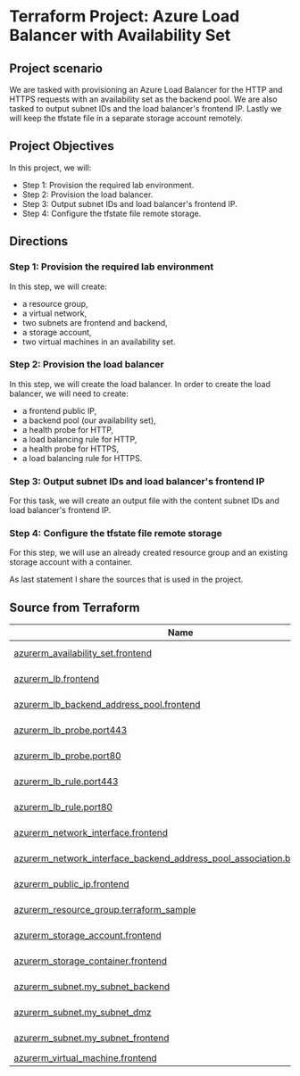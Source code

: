 # Terraform Project: Azure Load Balancer with Availability Set

## Project scenario

We are tasked with provisioning an Azure Load Balancer for the HTTP and HTTPS requests with an availability set as the backend pool. We are also tasked to output subnet IDs and the load balancer's frontend IP. Lastly we will keep the tfstate file in a separate storage account remotely.

## Project Objectives

In this project, we will:

+ Step 1: Provision the required lab environment.
+ Step 2: Provision the load balancer.
+ Step 3: Output subnet IDs and load balancer's frontend IP.
+ Step 4: Configure the tfstate file remote storage.

## Directions

### Step 1: Provision the required lab environment

In this step, we will create:

+ a resource group,
+ a virtual network,
+ two subnets are frontend and backend,
+ a storage account,
+ two virtual machines in an availability set.

### Step 2: Provision the load balancer

In this step, we will create the load balancer. In order to create the load balancer, we will need to create:

+ a frontend public IP,
+ a backend pool (our availability set),
+ a health probe for HTTP,
+ a load balancing rule for HTTP,
+ a health probe for HTTPS,
+ a load balancing rule for HTTPS.

### Step 3: Output subnet IDs and load balancer's frontend IP

For this task, we will create an output file with the content subnet IDs and load balancer's frontend IP.

### Step 4: Configure the tfstate file remote storage

For this step, we will use an already created resource group and an existing storage account with a container.


As last statement I share the sources that is used in the project.

## Source from Terraform 


| Name | Type |
|------|------|
| [azurerm_availability_set.frontend](https://registry.terraform.io/providers/hashicorp/azurerm/3.0.0/docs/resources/availability_set) | script resource |
| [azurerm_lb.frontend](https://registry.terraform.io/providers/hashicorp/azurerm/3.0.0/docs/resources/lb) | script resource |
| [azurerm_lb_backend_address_pool.frontend](https://registry.terraform.io/providers/hashicorp/azurerm/3.0.0/docs/resources/lb_backend_address_pool) | script resource |
| [azurerm_lb_probe.port443](https://registry.terraform.io/providers/hashicorp/azurerm/3.0.0/docs/resources/lb_probe) | script resource |
| [azurerm_lb_probe.port80](https://registry.terraform.io/providers/hashicorp/azurerm/3.0.0/docs/resources/lb_probe) | script resource |
| [azurerm_lb_rule.port443](https://registry.terraform.io/providers/hashicorp/azurerm/3.0.0/docs/resources/lb_rule) | script resource |
| [azurerm_lb_rule.port80](https://registry.terraform.io/providers/hashicorp/azurerm/3.0.0/docs/resources/lb_rule) | script resource |
| [azurerm_network_interface.frontend](https://registry.terraform.io/providers/hashicorp/azurerm/3.0.0/docs/resources/network_interface) | script resource |
| [azurerm_network_interface_backend_address_pool_association.ba_association](https://registry.terraform.io/providers/hashicorp/azurerm/3.0.0/docs/resources/network_interface_backend_address_pool_association) | script resource |
| [azurerm_public_ip.frontend](https://registry.terraform.io/providers/hashicorp/azurerm/3.0.0/docs/resources/public_ip) | script resource |
| [azurerm_resource_group.terraform_sample](https://registry.terraform.io/providers/hashicorp/azurerm/3.0.0/docs/resources/resource_group) | script resource |
| [azurerm_storage_account.frontend](https://registry.terraform.io/providers/hashicorp/azurerm/3.0.0/docs/resources/storage_account) | script resource |
| [azurerm_storage_container.frontend](https://registry.terraform.io/providers/hashicorp/azurerm/3.0.0/docs/resources/storage_container) | script resource |
| [azurerm_subnet.my_subnet_backend](https://registry.terraform.io/providers/hashicorp/azurerm/3.0.0/docs/resources/subnet) | script resource |
| [azurerm_subnet.my_subnet_dmz](https://registry.terraform.io/providers/hashicorp/azurerm/3.0.0/docs/resources/subnet) | script resource |
| [azurerm_subnet.my_subnet_frontend](https://registry.terraform.io/providers/hashicorp/azurerm/3.0.0/docs/resources/subnet) | script resource |
| [azurerm_virtual_machine.frontend](https://registry.terraform.io/providers/hashicorp/azurerm/3.0.0/docs/resources/virtual_machine) | script re